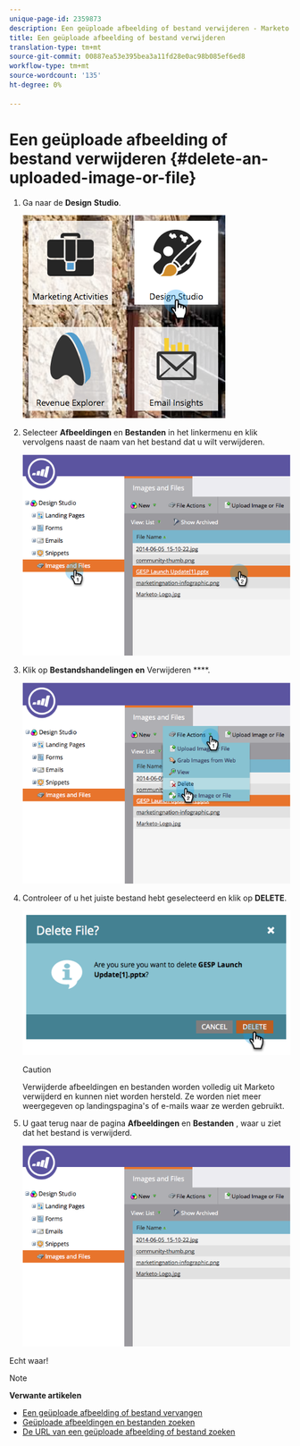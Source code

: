 ```yaml
---
unique-page-id: 2359873
description: Een geüploade afbeelding of bestand verwijderen - Marketo Docs - Productdocumentatie
title: Een geüploade afbeelding of bestand verwijderen
translation-type: tm+mt
source-git-commit: 00887ea53e395bea3a11fd28e0ac98b085ef6ed8
workflow-type: tm+mt
source-wordcount: '135'
ht-degree: 0%

---
```



# Een geüploade afbeelding of bestand verwijderen {#delete-an-uploaded-image-or-file}

1. Ga naar de **Design** **Studio**.

   ![](assets/designstudio-5.png)

1. Selecteer **Afbeeldingen** en **Bestanden** in het linkermenu en klik vervolgens naast de naam van het bestand dat u wilt verwijderen.

   ![](assets/image2014-9-16-11-3a18-3a15.png)

1. Klik op **Bestandshandelingen** **en** Verwijderen ****.

   ![](assets/image2014-9-16-11-3a18-3a22.png)

1. Controleer of u het juiste bestand hebt geselecteerd en klik op **DELETE**.

   ![](assets/image2014-9-16-11-3a18-3a30.png)

   >[!CAUTION]
   >
   >Verwijderde afbeeldingen en bestanden worden volledig uit Marketo verwijderd en kunnen niet worden hersteld.  Ze worden niet meer weergegeven op landingspagina&#39;s of e-mails waar ze werden gebruikt.

1. U gaat terug naar de pagina **Afbeeldingen** en **Bestanden** , waar u ziet dat het bestand is verwijderd.

   ![](assets/image2014-9-16-11-3a19-3a0.png)

Echt waar!

>[!NOTE]
>
>**Verwante artikelen**
>
>* [Een geüploade afbeelding of bestand vervangen](replace-an-uploaded-image-or-file.md)
>* [Geüploade afbeeldingen en bestanden zoeken](search-uploaded-images-and-files.md)
>* [De URL van een geüploade afbeelding of bestand zoeken](find-the-url-of-an-uploaded-image-or-file.md)

>



